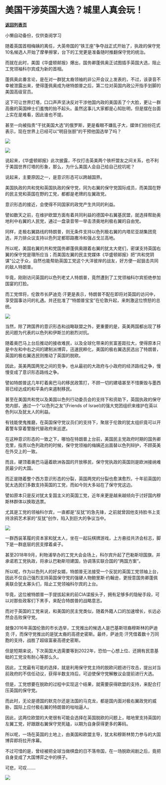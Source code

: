 # 美国干涉英国大选？城里人真会玩！

[**返回列表页**](/gzh/政事堂2019)

小懒自动备份，仅供查阅学习

  

随着英国首相梅姨的离任，大英帝国的“铁王座”争夺战正式开始了，执政的保守党10名候选人开始了摩拳擦掌，台下的工党更是准备随时推翻保守党的统治。

  

而就在此时，美国《华盛顿邮报》爆出，国务卿蓬佩奥正试图插手英国大选，阻止工党领袖科尔宾成为新的首相。

  

蓬佩奥此番言论，是在对一群犹太裔领袖的非公开会议上发表的，不过，该录音不幸被泄露出来，使得蓬佩奥成为继特朗普之后，第二位对英国内政公开指手划脚的美国高级官员。

  

这下可让世界灯塔，口口声声坚决反对干涉他国内政的美国丢了个大脸，更让一群高傲的英国绅士们羞愧的抬不起头。虽然这事儿大家都是心知肚明，但是摆在台面上实在是难看，因此谁也不提。

  

甚至一向被指责“干扰美国大选”的俄罗斯，更是看眼不嫌乱子大，媒体们纷纷花式表示，现在世界上已经可以“明目张胆”的干预他国选举了吗？

  

![](https://mmbiz.qpic.cn/mmbiz_png/rxhS23yu8cMW9K58Qzx28Y3IuNFaYauaZyCPshDSa5dicYMSqvhGeCf42dzAic7qDjYtydxCblKml9xY6OXMT4sw/640?wx_fmt=png)

![](https://mmbiz.qpic.cn/mmbiz_png/rxhS23yu8cMW9K58Qzx28Y3IuNFaYauaUZCcvHDHHHUdZzOQBCFzW4NViaNDibPc5nuLNibD0dC5CwJShwV2AGfTQ/640?wx_fmt=png)

  

  

说起来，《华盛顿邮报》此次披露，不仅打击英美两个铁杆盟友之间关系，也不利于美国世界灯塔的形象，那么，为什么美国人会自己给自己挖坑呢？

  

说起来，主要原因之一，是意识形态可以跨越国界。

  

美国执政的共和党和英国执政的保守党，同为右翼的保守党国际成员，而美国在野的民主党和英国在野的工党，都都是老牌的左翼政党。

  

意识形态的接近，会使得不同国家的政党产生共同的利益。

  

譬如数天之前，在维护欧盟方面有着共同利益的德国中右翼基民盟，就选择帮助奥地利中右翼的人民党，通过一盘录音带一举击溃奥地利极右翼的自由党。

  

同样，走极右翼路线的特朗普，则无条件支持以色列极右翼的内塔尼亚胡集团竞选，并力排众议支持以色列定都耶路撒冷和强占戈兰高地。

  

所以呢，美国右翼的共和党国务卿蓬佩奥跟着右翼的犹太大佬们，密谋支持英国右翼的保守党是理所应当；而美国左翼的民主党媒体《华盛顿邮报》把“共和党阴谋”公之于众，自然也能帮助英国工党这个大洋彼岸的战友，好方便一起狙击共同的敌人特朗普。

  

毕竟，刚刚访问英国的以色列老丈人特朗普，竟然遭到了工党领袖科尔宾拒绝参加国宴的打脸。

  

而工党悍将，伦敦市长萨迪克·汗更是表示，特朗普不配在即将对英国的访问中，享受国事访问的礼遇。并还批准了“特朗普宝宝”在伦敦升起，来刺激这位愤怒的总统。  

  

![](https://mmbiz.qpic.cn/mmbiz_jpg/rxhS23yu8cMW9K58Qzx28Y3IuNFaYauaT8m13fYnczk2eY9gKBludKR3cu4tGhrGRacDiag7WVRA8BzRx0riaqQg/640?wx_fmt=jpeg)

  

当然，除了跨国界的意识形态和战略联盟之外，更重要的是，英美两国都出现了移民问题为代表的以色列和伊斯兰的剧烈对抗。

  

随着奥巴马上台后推动的接收难民，以及全球化带来的贫富差距拉大，使得原本只是中左和中右之间的建制派博弈，迅速民粹化，美国的极右翼选民选出了特朗普，英国的极右翼选民则推动了英国的脱欧。

  

因此，英美两国两党之间的竞争，也从最初的大政府与小政府的经济路线之争，慢慢变成了意识形态路线之争。

  

譬如特朗普这几年盯着奥巴马的移民政策打，不顾一切的建墙甚至不惜撕毁与墨西哥已经达成的和平条约来遏制移民。

  

甚至在美国共和党以及美国以色列行动委员会的支持下和资助下，英国执政的保守党内部，通过一个“以色列之友”(Friends of
Israel)的强大党团组织来维护在英以色列以及犹太人的利益。

  

有钱能使鬼推磨，在英国保守党议员们的支持下，聚居于伦敦的犹太组织竟可以开着警车穿着警服代替政府来巡逻。

  

在这种意识形态的一致之下，哪怕在特朗普上台前，美国民主党政府时期的国务卿克里，指责以色列政府的时候，保守党领袖的梅姨还出面替以色列辩护，不顾英美在外交上的一致。

  

而且，硬顶着奥巴马逼着欧洲各国的开放移民，保守党执政的英国则是欧洲接纳难民最少的大国。

  

而正是随着整个西方意识形态的分裂，英国两党的分裂也愈演愈烈，十年前英国的犹太选民们多数支持英国的工党，而如今则大多站在了保守党这边。  

  

譬如原本只是反对犹太复国主义的英国工党，近年来更是越来越倾向于讨好国内穆斯林群体以换取选票。

  

尤其是工党的领袖科尔宾，一直都是“反犹”的急先锋，之前就曾因他支持脸书上支持涂鸦艺术家的“反犹”创作，陷入到巨大的争议当中。

  

![](https://mmbiz.qpic.cn/mmbiz_jpg/rxhS23yu8cMW9K58Qzx28Y3IuNFaYauaxJRaDwGyiau8JeqXVOibMibykYRWTEXys2ibmnpyyPQXCrPSdjpEUL54rQ/640?wx_fmt=jpeg)

一群西装革履的资本家和犹太人，坐在一起玩棋牌游戏，上方悬挂共济会标志，脚下是一群底层的民支撑着桌子。

  

甚至2018年9月，利物浦举办的工党大会会场上，科尔宾升起了巴勒斯坦国旗，并承诺若工党执政，将承认巴勒斯坦建国，协调落实联合国的“两国方案”。

  

所以呢，作为以色列人的好女婿，特朗普无法接受一个反犹的英国工党领袖上台，因此不仅自己强烈支持英国保守党的强硬人物鲍里斯·约翰逊，更授意国务卿蓬佩奥联合犹太寡头们，阻止工党领袖科尔宾的上台。

  

毕竟，这位被特朗普一手提拔起来的前CIA谍报头子，拥有足够多的隐秘手段，可以对那些政客们下黑手，来配合特朗普的战略意志。

  

而对于英国的工党来说，和美国的民主党类似，随着外籍人口的加速增长，长远必然会击败保守党。

  

就像2016年英国伦敦的市长选举，工党推出的候选人是巴基斯坦裔穆斯林的萨迪克·汗，而保守党推出的是犹太裔的高德史密斯。最终，萨迪克·汗凭借着数十万同胞的支持，战胜了超级富豪高德史密斯。

  

但是短期来说，下次英国大选需要等到2022年，恐怕一心想上位、还拥有民意基础的工党没有耐心等那么久。

  

因此，工党最有可能的选择，就是利用保守党主持的脱欧问题进行攻击，提出对当前政府的不信任动议，获得半数支持后，可迫使保守党解散议会提前进行大选。

  

但是，工党想要在脱欧的过程中实现这个结果，就需要获得欧盟的支持，来配合打压英国的保守党。

  

而此时，无论是德国的默克尔还是法国的马克龙，都是国内面对极右翼政党的威胁，国际上应付极右翼的特朗普的咄咄逼人。

  

因此，这两位欧盟的大佬很有可能会选择在英国脱欧的问题上，暗地里支持英国的左翼工党，好跟跟右翼保守党死磕，以期为自身获得更多的筹码。

  

所以呢，一场在英国的土地上，由美国和欧盟主导，犹太和穆斯林势力参与的大国博弈即将拉开序幕。

  

不过可惜的是，曾经被把全球当做棋盘的日不落帝国，在一场脱欧闹剧之后，竟把自身变成了大国博弈之中的棋子。

  

可悲，可叹.......

  

![](https://mmbiz.qpic.cn/mmbiz_jpg/rxhS23yu8cMiatPvp0VIcSMibKUkTa4icp7AVT3HXAXydE25AT4ExJ5oTmvpq95aKo2xxu1XaJODX39BQVsSMxlvg/640?wx_fmt=jpeg)

